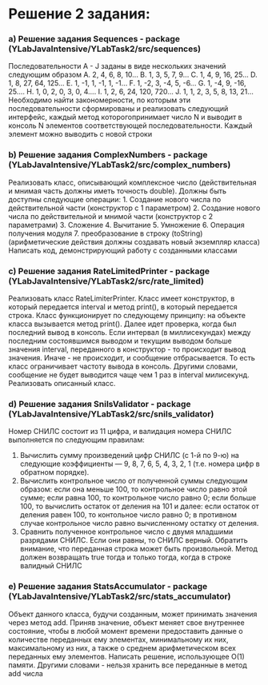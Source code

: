 # Решение 2 задания:
### a) Решение задания Sequences - package (YLabJavaIntensive/YLabTask2/src/sequences)
Последовательности A - J заданы в виде нескольких значений следующим образом 
A. 2,  4,  6,   8,  10... 
B. 1,  3,  5,   7,   9... 
C. 1,  4,  9,  16,  25... 
D. 1,  8, 27,  64, 125... 
E. 1, -1,  1,  -1,   1,  -1... 
F. 1, -2,  3,  -4,   5,  -6... 
G. 1, -4,  9, -16,  25.... 
H. 1,  0,  2,   0,   3,   0,  4.... 
I. 1,  2,  6,  24, 120, 720... 
J. 1,  1,  2,   3,   5,   8, 13, 21… 
Необходимо найти закономерности, по которым эти последовательности сформированы 
и реализовать следующий интерфейс, каждый метод которогопринимает число N и выводит
в консоль N элементов соответствующей последовательности. Каждый элемент можно выводить с новой строки

### b) Решение задания ComplexNumbers - package (YLabJavaIntensive/YLabTask2/src/complex_numbers)
Реализовать класс, описывающий комплексное число (действительная и мнимая часть должны иметь точность double). 
Должны быть доступны следующие операции: 
    1. Cоздание нового числа по действительной части (конструктор с 1 параметром) 
    2. Создание нового числа по действительной и мнимой части (конструктор с 2 параметрами) 
    3. Сложение 
    4. Вычитание 
    5. Умножение 
    6. Операция получения модуля 
    7. преобразование в строку (toString) (арифметические действия должны создавать новый экземпляр класса)
Написать код, демонстрирующий работу с созданными классами

### c) Решение задания RateLimitedPrinter - package (YLabJavaIntensive/YLabTask2/src/rate_limited)
Реализовать класс RateLimiterPrinter. Класс имеет конструктор, в который передается interval и метод print(), в который передается строка. 
Класс функционирует по следующему принципу: на объекте класса вызывается метод print(). Далее идет проверка, когда был последний вывод в консоль. 
Если интервал (в миллисекундах) между последним состоявшимся выводом и текущим выводом больше значения interval, 
переданного в конструктор - то происходит вывод значения. Иначе - не происходит, и сообщение отбрасывается. 
То есть класс ограничивает частоту вывода в консоль. Другими словами, сообщение не будет выводится чаще чем 1 раз в interval милисекунд. Реализовать описанный класс.

### d) Решение задания SnilsValidator - package (YLabJavaIntensive/YLabTask2/src/snils_validator)
Номер СНИЛС состоит из 11 цифра, и валидация номера СНИЛС выполняется по следующим правилам:

1) Вычислить сумму произведений цифр СНИЛС (с 1-й по 9-ю) на следующие коэффициенты — 9, 8, 7, 6, 5, 4, 3, 2, 1 (т.е. номера цифр в обратном порядке).
2) Вычислить контрольное число от полученной суммы следующим образом:
    если она меньше 100, то контрольное число равно этой сумме;
    если равна 100, то контрольное число равно 0;
    если больше 100, то вычислить остаток от деления на 101 и далее:
        если остаток от деления равен 100, то контольное число равно 0;
        в противном случае контрольное число равно вычисленному остатку от деления.
3) Сравнить полученное контрольное число с двумя младшими разрядами СНИЛС. Если они равны, то СНИЛС верный.
Обратить внимание, что переданная строка может быть произвольной. Метод должен возвращать true тогда и только тогда, когда в строке валидный СНИЛС

### e) Решение задания StatsAccumulator - package (YLabJavaIntensive/YLabTask2/src/stats_accumulator)
Объект данного класса, будучи созданным, может принимать значения через метод add. Приняв значение, объект меняет свое внутреннее состояние, 
чтобы в любой момент времени предоставить данные о количестве переданных ему элементах, минимальному их них, максимальному из них, 
а также о среднем арифметическом всех переданных ему элементов. Написать решение, использующее O(1) памяти. 
Другими словами - нельзя хранить все переданные в метод add числа
